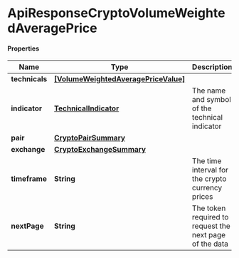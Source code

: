 # ApiResponseCryptoVolumeWeightedAveragePrice

#### Properties
Name | Type | Description | Notes
------------ | ------------- | ------------- | -------------
**technicals** | [**[VolumeWeightedAveragePriceValue]**](VolumeWeightedAveragePriceValue.md) |  | [optional] 
**indicator** | [**TechnicalIndicator**](TechnicalIndicator.md) | The name and symbol of the technical indicator | [optional] 
**pair** | [**CryptoPairSummary**](CryptoPairSummary.md) |  | [optional] 
**exchange** | [**CryptoExchangeSummary**](CryptoExchangeSummary.md) |  | [optional] 
**timeframe** | **String** | The time interval for the crypto currency prices | [optional] 
**nextPage** | **String** | The token required to request the next page of the data | [optional] 



